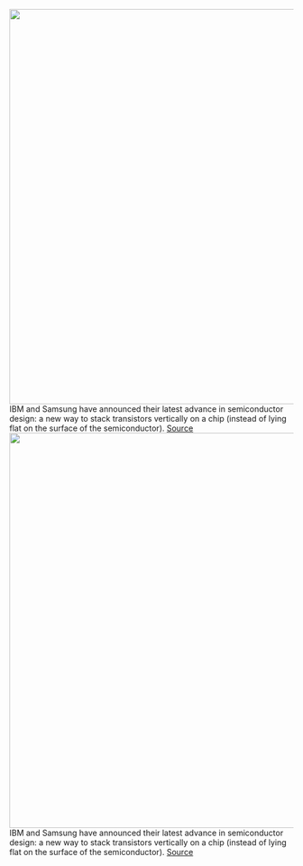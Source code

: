 <img src='https://cdn.vox-cdn.com/thumbor/eYjOMcNz6_qgGqmDScYlOPkY6ME=/0x0:4500x3000/1200x800/filters:focal(1890x1140:2610x1860)/cdn.vox-cdn.com/uploads/chorus_image/image/70273711/IBM_VTFET_06_Edit.0.jpg' width='700px' /><br/>
IBM and Samsung have announced their latest advance in semiconductor design: a new way to stack transistors vertically on a chip (instead of lying flat on the surface of the semiconductor).
<a href='https://www.theverge.com/2021/12/14/22834895/ibm-samsung-vtfet-transistor-technology-advancement-battery-life-smartphone-semiconductor'> Source <a/><img src='https://cdn.vox-cdn.com/thumbor/eYjOMcNz6_qgGqmDScYlOPkY6ME=/0x0:4500x3000/1200x800/filters:focal(1890x1140:2610x1860)/cdn.vox-cdn.com/uploads/chorus_image/image/70273711/IBM_VTFET_06_Edit.0.jpg' width='700px' /><br/>
IBM and Samsung have announced their latest advance in semiconductor design: a new way to stack transistors vertically on a chip (instead of lying flat on the surface of the semiconductor).
<a href='https://www.theverge.com/2021/12/14/22834895/ibm-samsung-vtfet-transistor-technology-advancement-battery-life-smartphone-semiconductor'> Source <a/>